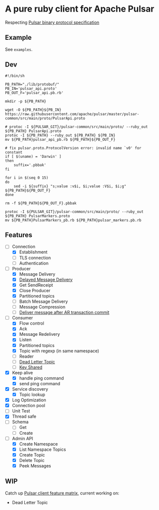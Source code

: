 # A pure ruby client for Apache Pulsar

Respecting [Pulsar binary protocol specification][2]

## Example

See `examples`.

## Dev

```shell
#!/bin/sh

PB_PATH="./lib/protobuf/"
PB_IN='pulsar_api.proto'
PB_OUT_F='pulsar_api.pb.rb'

mkdir -p ${PB_PATH}

wget -O ${PB_PATH}${PB_IN} https://raw.githubusercontent.com/apache/pulsar/master/pulsar-common/src/main/proto/PulsarApi.proto

# protoc -I ${PULSAR_GIT}/pulsar-common/src/main/proto/ --ruby_out ${PB_PATH} PulsarApi.proto
protoc -I ${PB_PATH} --ruby_out ${PB_PATH} ${PB_IN}
mv ${PB_PATH}pulsar_api_pb.rb ${PB_PATH}${PB_OUT_F}

# fix pulsar.proto.ProtocolVersion error: invalid name `v0' for constant
if [ $(uname) = 'Darwin' ]
then
    suffix='.pbbak'
fi

for i in $(seq 0 15)
do
    sed -i ${suffix} "s;value :v$i, $i;value :V$i, $i;g" ${PB_PATH}${PB_OUT_F}
done

rm -f ${PB_PATH}${PB_OUT_F}.pbbak

protoc -I ${PULSAR_GIT}/pulsar-common/src/main/proto/ --ruby_out ${PB_PATH} PulsarMarkers.proto
mv ${PB_PATH}PulsarMarkers_pb.rb ${PB_PATH}pulsar_markers.pb.rb
```

## Features

- [ ] Connection
  - [x] Establishment
  - [ ] TLS connection
  - [ ] Authentication
- [ ] Producer
  - [x] Message Delivery
  - [x] [Delayed Message Delivery][1]
  - [x] Get SendReceipt
  - [x] Close Producer
  - [x] Partitioned topics
  - [ ] Batch Message Delivery
  - [ ] Message Compression
  - [ ] [Deliver message after AR transaction commit][3]
- [ ] Consumer
  - [x] Flow control
  - [x] Ack
  - [x] Message Redelivery
  - [x] Listen
  - [x] Partitioned topics
  - [x] Topic with regexp (in same namespace)
  - [ ] Reader
  - [ ] [Dead Letter Topic][4]
  - [ ] [Key Shared][6]
- [x] Keep alive
  - [x] handle ping command
  - [x] send ping command
- [x] Service discovery
  - [x] Topic lookup
- [x] Log Optimization
- [x] Connection pool
- [ ] Unit Test
- [x] Thread safe
- [ ] Schema
  - [ ] Get
  - [ ] Create
- [ ] Admin API
  - [x] Create Namespace
  - [x] List Namespace Topics
  - [x] Create Topic
  - [x] Delete Topic
  - [x] Peek Messages

## WIP

Catch up [Pulsar client feature matrix][5], current working on:

- Dead Letter Topic

[1]: https://github.com/apache/pulsar/wiki/PIP-26%3A-Delayed-Message-Delivery "PIP 26: Delayed Message Delivery"
[2]: https://pulsar.apache.org/docs/en/develop-binary-protocol/ "Pulsar binary protocol specification"
[3]: https://github.com/Envek/after_commit_everywhere "after commit everywhere"
[4]: https://github.com/apache/pulsar/wiki/PIP-22:-Pulsar-Dead-Letter-Topic "PIP 22: Pulsar Dead Letter Topic"
[5]: https://github.com/apache/pulsar/wiki/Client-Features-Matrix "Pulsar client feature matrix"
[6]: https://pulsar.apache.org/docs/en/concepts-messaging/#key_shared "consumer key_shared mode"
